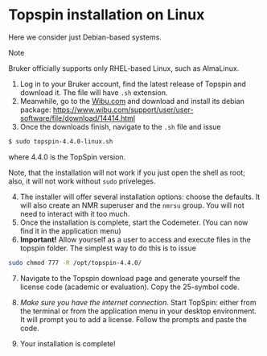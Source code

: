 # Topspin installation on Linux 

Here we consider just Debian-based systems. 
> [!NOTE]
> Bruker officially supports only RHEL-based Linux, such as AlmaLinux. 

1. Log in to your Bruker account, find the latest release of Topspin and download it. The file will have `.sh` extension. 
2. Meanwhile, go to the [Wibu.com](https://www.wibu.com/support/user/user-software.html) 
and download and install its debian package: https://www.wibu.com/support/user/user-software/file/download/14414.html 
3. Once the downloads finish, navigate to the `.sh` file and issue 

```bash
$ sudo topspin-4.4.0-linux.sh
```
where 4.4.0 is the TopSpin version.

Note, that the installation will not work if you just open the shell as root; also, it will not work without `sudo` priveleges.

4. The installer will offer several installation options: choose the defaults. It will also create an NMR superuser and the `nmrsu` group. You will not need to interact with it too much.
5. Once the installation is complete, start the Codemeter. (You can now find it in the application menu)
6. **Important!** Allow yourself as a user to access and execute files in the topspin folder. The simplest way to do this is to issue

```bash
sudo chmod 777 -R /opt/topspin-4.4.0/
```
7. Navigate to the Topspin download page and generate yourself the license code (academic or evaluation). Copy the 25-symbol code. 
8. *Make sure you have the internet connection.* Start TopSpin: either from the terminal or from the application menu in your desktop environment. It will prompt you to add a license. Follow the prompts and paste the code.

9. Your installation is complete!
